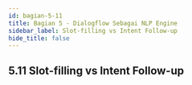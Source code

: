 ```yaml
---
id: bagian-5-11
title: Bagian 5 - Dialogflow Sebagai NLP Engine
sidebar_label: Slot-filling vs Intent Follow-up
hide_title: false
---
```

## 5.11 Slot-filling vs Intent Follow-up
